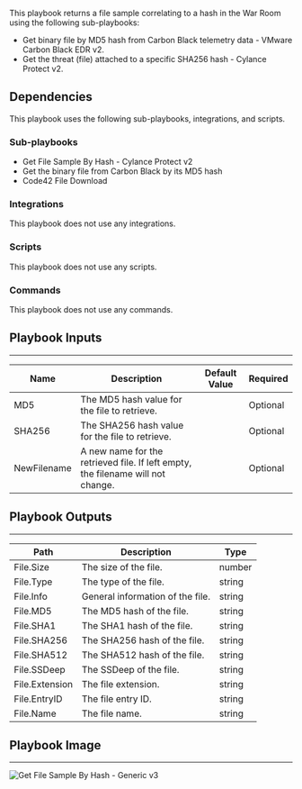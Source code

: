 This playbook returns a file sample correlating to a hash in the War Room using the following sub-playbooks:
- Get binary file by MD5 hash from Carbon Black telemetry data - VMware Carbon Black EDR v2.
- Get the threat (file) attached to a specific SHA256 hash - Cylance Protect v2.

## Dependencies
This playbook uses the following sub-playbooks, integrations, and scripts.

### Sub-playbooks
* Get File Sample By Hash - Cylance Protect v2
* Get the binary file from Carbon Black by its MD5 hash
* Code42 File Download

### Integrations
This playbook does not use any integrations.

### Scripts
This playbook does not use any scripts.

### Commands
This playbook does not use any commands.

## Playbook Inputs
---

| **Name** | **Description** | **Default Value** | **Required** |
| --- | --- | --- | --- |
| MD5 | The MD5 hash value for the file to retrieve. |  | Optional |
| SHA256 | The SHA256 hash value for the file to retrieve. |  | Optional |
| NewFilename | A new name for the retrieved file. If left empty, the filename will not change. |  | Optional |

## Playbook Outputs
---

| **Path** | **Description** | **Type** |
| --- | --- | --- |
| File.Size | The size of the file. | number |
| File.Type | The type of the file. | string |
| File.Info | General information of the file. | string |
| File.MD5 | The MD5 hash of the file. | string |
| File.SHA1 | The SHA1 hash of the file. | string |
| File.SHA256 | The SHA256 hash of the file. | string |
| File.SHA512 | The SHA512 hash of the file. | string |
| File.SSDeep | The SSDeep of the file. | string |
| File.Extension | The file extension. | string |
| File.EntryID | The file entry ID. | string |
| File.Name | The file name. | string |

## Playbook Image
---
![Get File Sample By Hash - Generic v3](https://raw.githubusercontent.com/cvescan/cvescan/da182ee3ae5a35f346aa358fc86d89dba28716d9/Packs/CommonPlaybooks/doc_files/Get_File_Sample_By_Hash_-_Generic_v3.png)
